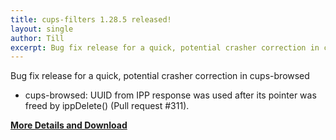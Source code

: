 ```yaml
---
title: cups-filters 1.28.5 released!
layout: single
author: Till
excerpt: Bug fix release for a quick, potential crasher correction in cups-browsed
---
```

Bug fix release for a quick, potential crasher correction in cups-browsed
- cups-browsed: UUID from IPP response was used after its pointer was freed by ippDelete() (Pull request #311).

[**More Details and Download**](https://github.com/OpenPrinting/cups-filters/releases/tag/1.28.5)
